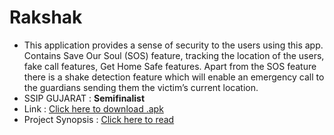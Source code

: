 # Rakshak
- This application provides a sense of security to the users using this app. Contains Save Our Soul (SOS) feature, tracking the location of the users, fake call features, Get Home Safe features. Apart from the SOS feature there is a shake detection feature which will enable an emergency call to the guardians sending them the victim’s current location.
- SSIP GUJARAT : **Semifinalist**
- Link : [Click here to download .apk](https://drive.google.com/file/d/16k9E5LsM-cdkqti-9u43CheuwMQBEAYt/view?usp=share_link)
- Project Synopsis : [Click here to read](TM001677_AKAM_Hackathon.pdf)
